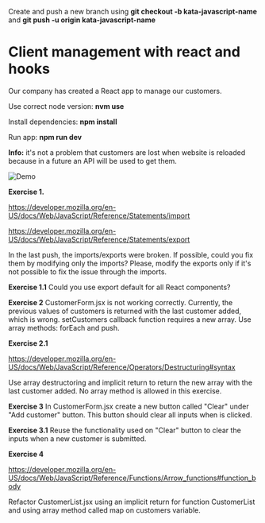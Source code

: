 Create and push a new branch using **git checkout -b kata-javascript-name** and **git push -u origin kata-javascript-name**

# **Client management with react and hooks**

Our company has created a React app to manage our customers.

Use correct node version: **nvm use**

Install dependencies: **npm install**

Run app: **npm run dev**

**Info:** it's not a problem that customers are lost when website is reloaded because in a future an API will be used to get them.

![Demo](https://github.com/ReactMrk/lifecycle-kata/blob/main/src/assets/hooks-kata-solution-kata.gif?raw=true)

**Exercise 1.**

https://developer.mozilla.org/en-US/docs/Web/JavaScript/Reference/Statements/import

https://developer.mozilla.org/en-US/docs/Web/JavaScript/Reference/Statements/export

In the last push, the imports/exports were broken. If possible, could you fix them by modifying only the imports? Please, modify the exports only if it's not possible to fix the issue through the imports.

**Exercise 1.1**
Could you use export default for all React components?

**Exercise 2**
CustomerForm.jsx is not working correctly. Currently, the previous values of customers is returned with the last customer added, which is wrong. setCustomers callback function requires a new array. Use array methods: forEach and push.  

**Exercise 2.1**

https://developer.mozilla.org/en-US/docs/Web/JavaScript/Reference/Operators/Destructuring#syntax

Use array destructoring and implicit return to return the new array with the last customer added. No array method is allowed in this exercise.

**Exercise 3**
In CustomerForm.jsx create a new button called "Clear" under "Add customer" button. This button should clear all inputs when is clicked.

**Exercise 3.1**
Reuse the functionality used on "Clear" button to clear the inputs when a new customer is submitted.

**Exercise 4**

https://developer.mozilla.org/en-US/docs/Web/JavaScript/Reference/Functions/Arrow_functions#function_body

Refactor CustomerList.jsx using an implicit return for function CustomerList and using array method called map on customers variable.
